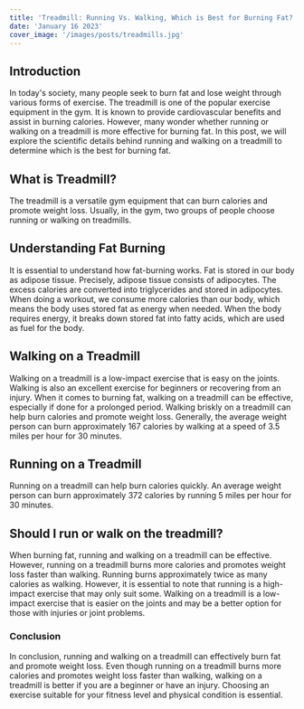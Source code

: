 ```yaml
---
title: 'Treadmill: Running Vs. Walking, Which is Best for Burning Fat?'
date: 'January 16 2023'
cover_image: '/images/posts/treadmills.jpg'
---
```


## Introduction

In today's society, many people seek to burn fat and lose weight through various forms of exercise. The treadmill is one of the popular exercise equipment in the gym. It is known to provide cardiovascular benefits and assist in burning calories. However, many wonder whether running or walking on a treadmill is more effective for burning fat. In this post, we will explore the scientific details behind running and walking on a treadmill to determine which is the best for burning fat.


## What is Treadmill?

The treadmill is a versatile gym equipment that can burn calories and promote weight loss. Usually, in the gym, two groups of people choose running or walking on treadmills. 


## Understanding Fat Burning

It is essential to understand how fat-burning works. Fat is stored in our body as adipose tissue. Precisely, adipose tissue consists of adipocytes. The excess calories are converted into triglycerides and stored in adipocytes. When doing a workout, we consume more calories than our body, which means the body uses stored fat as energy when needed. When the body requires energy, it breaks down stored fat into fatty acids, which are used as fuel for the body.

## Walking on a Treadmill

Walking on a treadmill is a low-impact exercise that is easy on the joints. Walking is also an excellent exercise for beginners or recovering from an injury. When it comes to burning fat, walking on a treadmill can be effective, especially if done for a prolonged period. Walking briskly on a treadmill can help burn calories and promote weight loss. Generally, the average weight person can burn approximately 167 calories by walking at a speed of 3.5 miles per hour for 30 minutes.

## Running on a Treadmill

Running on a treadmill can help burn calories quickly. An average weight person can burn approximately 372 calories by running 5 miles per hour for 30 minutes.


## Should I run or walk on the treadmill?

When burning fat, running and walking on a treadmill can be effective. However, running on a treadmill burns more calories and promotes weight loss faster than walking. Running burns approximately twice as many calories as walking. However, it is essential to note that running is a high-impact exercise that may only suit some. Walking on a treadmill is a low-impact exercise that is easier on the joints and may be a better option for those with injuries or joint problems.

### Conclusion

In conclusion, running and walking on a treadmill can effectively burn fat and promote weight loss. Even though running on a treadmill burns more calories and promotes weight loss faster than walking, walking on a treadmill is better if you are a beginner or have an injury. Choosing an exercise suitable for your fitness level and physical condition is essential. 